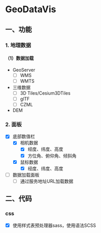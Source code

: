 # GeoDataVis


## 一、功能

### 1. 地理数据

#### （1）数据加载

- GeoServer
  - [ ] WMS
  - [ ] WMTS

- 三维数据
  - [ ] 3D Tiles/Cesium3DTiles
  - [ ] glTF
  - [ ] CZML

- DEM



### 2. 面板

- [x] 底部数值栏
  - [x] 相机数据
    - [x] 经度、纬度、高度
    - [x] 方位角、俯仰角、倾斜角
  - [X] 鼠标数据
    - [X] 经度、纬度、高度

- [ ] 数据加载面板
  - [ ] 通过服务地址URL加载数据

## 二、代码

### css

- [x] 使用样式表预处理器sass，使用语法SCSS